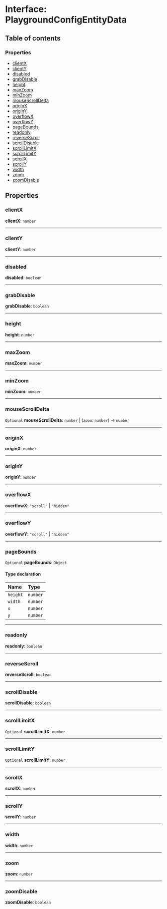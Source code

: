 # Interface: PlaygroundConfigEntityData

## Table of contents

### Properties

* [clientX](/en/auto-docs/editor/interfaces/PlaygroundConfigEntityData.md#clientx)
* [clientY](/en/auto-docs/editor/interfaces/PlaygroundConfigEntityData.md#clienty)
* [disabled](/en/auto-docs/editor/interfaces/PlaygroundConfigEntityData.md#disabled)
* [grabDisable](/en/auto-docs/editor/interfaces/PlaygroundConfigEntityData.md#grabdisable)
* [height](/en/auto-docs/editor/interfaces/PlaygroundConfigEntityData.md#height)
* [maxZoom](/en/auto-docs/editor/interfaces/PlaygroundConfigEntityData.md#maxzoom)
* [minZoom](/en/auto-docs/editor/interfaces/PlaygroundConfigEntityData.md#minzoom)
* [mouseScrollDelta](/en/auto-docs/editor/interfaces/PlaygroundConfigEntityData.md#mousescrolldelta)
* [originX](/en/auto-docs/editor/interfaces/PlaygroundConfigEntityData.md#originx)
* [originY](/en/auto-docs/editor/interfaces/PlaygroundConfigEntityData.md#originy)
* [overflowX](/en/auto-docs/editor/interfaces/PlaygroundConfigEntityData.md#overflowx)
* [overflowY](/en/auto-docs/editor/interfaces/PlaygroundConfigEntityData.md#overflowy)
* [pageBounds](/en/auto-docs/editor/interfaces/PlaygroundConfigEntityData.md#pagebounds)
* [readonly](/en/auto-docs/editor/interfaces/PlaygroundConfigEntityData.md#readonly)
* [reverseScroll](/en/auto-docs/editor/interfaces/PlaygroundConfigEntityData.md#reversescroll)
* [scrollDisable](/en/auto-docs/editor/interfaces/PlaygroundConfigEntityData.md#scrolldisable)
* [scrollLimitX](/en/auto-docs/editor/interfaces/PlaygroundConfigEntityData.md#scrolllimitx)
* [scrollLimitY](/en/auto-docs/editor/interfaces/PlaygroundConfigEntityData.md#scrolllimity)
* [scrollX](/en/auto-docs/editor/interfaces/PlaygroundConfigEntityData.md#scrollx)
* [scrollY](/en/auto-docs/editor/interfaces/PlaygroundConfigEntityData.md#scrolly)
* [width](/en/auto-docs/editor/interfaces/PlaygroundConfigEntityData.md#width)
* [zoom](/en/auto-docs/editor/interfaces/PlaygroundConfigEntityData.md#zoom)
* [zoomDisable](/en/auto-docs/editor/interfaces/PlaygroundConfigEntityData.md#zoomdisable)

## Properties

### clientX

**clientX**: `number`

***

### clientY

**clientY**: `number`

***

### disabled

**disabled**: `boolean`

***

### grabDisable

**grabDisable**: `boolean`

***

### height

**height**: `number`

***

### maxZoom

**maxZoom**: `number`

***

### minZoom

**minZoom**: `number`

***

### mouseScrollDelta

`Optional` **mouseScrollDelta**: `number` | (`zoom`: `number`) => `number`

***

### originX

**originX**: `number`

***

### originY

**originY**: `number`

***

### overflowX

**overflowX**: `"scroll"` | `"hidden"`

***

### overflowY

**overflowY**: `"scroll"` | `"hidden"`

***

### pageBounds

`Optional` **pageBounds**: `Object`

#### Type declaration

| Name | Type |
| :------ | :------ |
| `height` | `number` |
| `width` | `number` |
| `x` | `number` |
| `y` | `number` |

***

### readonly

**readonly**: `boolean`

***

### reverseScroll

**reverseScroll**: `boolean`

***

### scrollDisable

**scrollDisable**: `boolean`

***

### scrollLimitX

`Optional` **scrollLimitX**: `number`

***

### scrollLimitY

`Optional` **scrollLimitY**: `number`

***

### scrollX

**scrollX**: `number`

***

### scrollY

**scrollY**: `number`

***

### width

**width**: `number`

***

### zoom

**zoom**: `number`

***

### zoomDisable

**zoomDisable**: `boolean`
